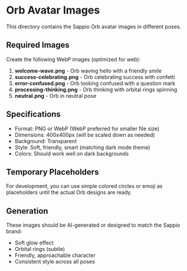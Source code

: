 # Orb Avatar Images

This directory contains the Sappio Orb avatar images in different poses.

## Required Images

Create the following WebP images (optimized for web):

1. **welcome-wave.png** - Orb waving hello with a friendly smile
2. **success-celebrating.png** - Orb celebrating success with confetti
3. **error-confused.png** - Orb looking confused with a question mark
4. **processing-thinking.png** - Orb thinking with orbital rings spinning
5. **neutral.png** - Orb in neutral pose

## Specifications

- Format: PNG or WebP (WebP preferred for smaller file size)
- Dimensions: 400x400px (will be scaled down as needed)
- Background: Transparent
- Style: Soft, friendly, smart (matching dark mode theme)
- Colors: Should work well on dark backgrounds

## Temporary Placeholders

For development, you can use simple colored circles or emoji as placeholders until the actual Orb designs are ready.

## Generation

These images should be AI-generated or designed to match the Sappio brand:
- Soft glow effect
- Orbital rings (subtle)
- Friendly, approachable character
- Consistent style across all poses
